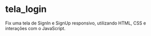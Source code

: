 # tela_login
Fix uma tela de SignIn e SignUp responsivo, utilizando HTML, CSS e interações com o JavaScript.
